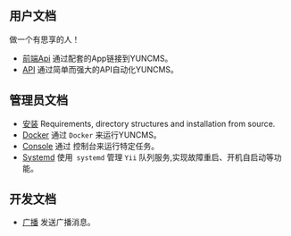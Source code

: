 ## 用户文档

做一个有思享的人！

- [前端Api](frontend/README.md) 通过配套的App链接到YUNCMS。
- [API](api/README.md) 通过简单而强大的API自动化YUNCMS。

## 管理员文档

- [安装](install/README.md) Requirements, directory structures and installation from source.
- [Docker](docker/README.md) 通过 `Docker` 来运行YUNCMS。
- [Console](console.md) 通过 控制台来运行特定任务。
- [Systemd](systemd.md) 使用` systemd` 管理 `Yii` 队列服务,实现故障重启、开机自启动等功能。

## 开发文档

- [广播](tutorial-broadcast.md) 发送广播消息。
